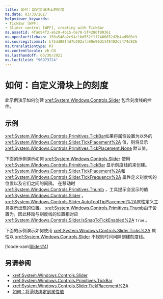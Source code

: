 ```yaml
---
title: 如何：自定义滑块上的刻度
ms.date: 03/30/2017
helpviewer_keywords:
- TickBar [WPF]
- Slider control [WPF], creating with TickBar
ms.assetid: 4fa694f2-a620-4b15-be78-5f4286f89361
ms.openlocfilehash: 150a546a2c94c1bd552f1f7486652d2b4ad900e3
ms.sourcegitcommit: bf5dd80f4d7b202afa90e90d1148402c5474d826
ms.translationtype: MT
ms.contentlocale: zh-CN
ms.lasthandoff: 03/30/2021
ms.locfileid: "96973724"
---
```

# <a name="how-to-customize-the-ticks-on-a-slider"></a>如何：自定义滑块上的刻度

此示例演示如何创建 <xref:System.Windows.Controls.Slider> 包含刻度线的控件。  
  
## <a name="example"></a>示例  

 <xref:System.Windows.Controls.Primitives.TickBar>如果将属性设置为以外的 <xref:System.Windows.Controls.Slider.TickPlacement%2A> 值，则将显示 <xref:System.Windows.Controls.Primitives.TickPlacement.None> 默认值。  
  
 下面的示例演示如何 <xref:System.Windows.Controls.Slider> 使用 <xref:System.Windows.Controls.Primitives.TickBar> 显示刻度线的来创建。 <xref:System.Windows.Controls.Slider.TickPlacement%2A>和 <xref:System.Windows.Controls.Slider.TickFrequency%2A> 属性定义刻度线的位置以及它们之间的间隔。 在移动时 <xref:System.Windows.Controls.Primitives.Thumb> ，工具提示会显示的值 <xref:System.Windows.Controls.Slider> 。 <xref:System.Windows.Controls.Slider.AutoToolTipPlacement%2A>属性定义工具提示出现的位置。 <xref:System.Windows.Controls.Primitives.Thumb>由于设置为，因此移动与刻度线的位置相对应 <xref:System.Windows.Controls.Slider.IsSnapToTickEnabled%2A> `true` 。  
  
 下面的示例演示如何使用 <xref:System.Windows.Controls.Slider.Ticks%2A> 属性以 <xref:System.Windows.Controls.Slider> 不规则时间间隔创建刻度线。  
  
 [!code-xaml[Slider#4](~/samples/snippets/xaml/VS_Snippets_Wpf/Slider/xaml/window1.xaml#4)]  
  
## <a name="see-also"></a>另请参阅

- <xref:System.Windows.Controls.Slider>
- <xref:System.Windows.Controls.Primitives.TickBar>
- <xref:System.Windows.Controls.Slider.TickPlacement%2A>
- [如何：将滑块绑定到属性值](/previous-versions/dotnet/netframework-3.5/ms788716(v=vs.90))
